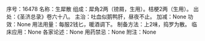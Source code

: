 序号：16478
名称：生犀散
组成：犀角2两（镑屑，生用）。桔梗2两（生用）。
出处：《圣济总录》卷六十八。
主治：吐血似鹅鸭肝，昼夜不止。
加减：None
功效：None
用法用量：每服2钱匕，暖酒调下。
制备方法：上2味，捣罗为散。
临床应用：None
各家论述：None
用药禁忌：None
附注：None
